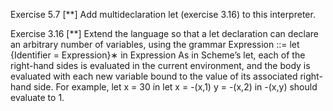 Exercise 5.7 [**] Add multideclaration let (exercise 3.16) to this interpreter.


Exercise 3.16 [**] Extend the language so that a let declaration can declare an arbitrary number of variables, using the grammar
Expression ::= let {Identifier = Expression}∗ in Expression
As in Scheme’s let, each of the right-hand sides is evaluated in the current environment, and the body is evaluated with each new variable bound to the value of its
associated right-hand side. For example,
let x = 30
in let x = -(x,1)
y = -(x,2)
in -(x,y)
should evaluate to 1.